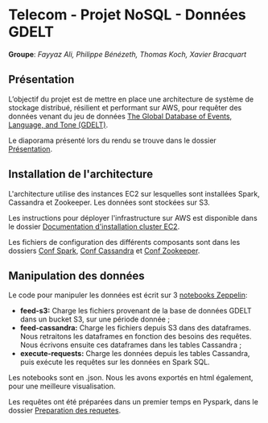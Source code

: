 # Telecom - Projet NoSQL - Données GDELT

**Groupe**: *Fayyaz Ali, Philippe Bénézeth, Thomas Koch, Xavier Bracquart*

## Présentation

L’objectif du projet est de mettre en place une architecture de système de stockage distribué, résilient et performant sur AWS, pour requêter des données venant du jeu de données  [The Global Database of Events, Language, and Tone (GDELT)](https://www.gdeltproject.org/).

Le diaporama présenté lors du rendu se trouve dans le dossier [Présentation](https://github.com/xavierbrt/telecom-projet-nosql/tree/master/Presentation).


## Installation de l'architecture

L'architecture utilise des instances EC2 sur lesquelles sont installées Spark, Cassandra et Zookeeper. Les données sont stockées sur S3.

Les instructions pour déployer l'infrastructure sur AWS est disponible dans le dossier [Documentation d'installation cluster EC2](https://github.com/xavierbrt/telecom-projet-nosql/tree/master/Documentation%20d'installation%20cluster%20EC2).

Les fichiers de configuration des différents composants sont dans les dossiers [Conf Spark](https://github.com/xavierbrt/telecom-projet-nosql/tree/master/Conf%20Spark), [Conf Cassandra](https://github.com/xavierbrt/telecom-projet-nosql/tree/master/Conf%20Cassandra) et [Conf Zookeeper](https://github.com/xavierbrt/telecom-projet-nosql/tree/master/Conf%20Zookeeper).


## Manipulation des données

Le code pour manipuler les données est écrit sur 3 [notebooks Zeppelin](https://github.com/xavierbrt/telecom-projet-nosql/tree/master/Notebooks): 
* **feed-s3:** Charge les fichiers provenant de la base de données GDELT dans un bucket S3, sur une période donnée ;
* **feed-cassandra:** Charge les fichiers depuis S3 dans des dataframes. Nous retraitons les dataframes en fonction des besoins des requêtes. Nous écrivons ensuite ces dataframes dans les tables Cassandra ;
* **execute-requests:** Charge les données depuis les tables Cassandra, puis exécute les requêtes sur les données en Spark SQL.

Les notebooks sont en .json. Nous les avons exportés en html également, pour une meilleure visualisation.

Les requêtes ont été préparées dans un premier temps en Pyspark, dans le dossier [Preparation des requetes](https://github.com/xavierbrt/telecom-projet-nosql/tree/master/Preparation%20des%20requetes).
